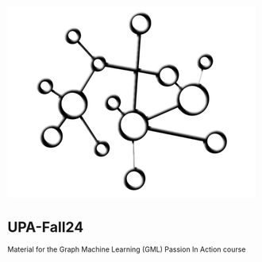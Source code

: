 ![Graph](graph1.png)
# UPA-Fall24
Material for the Graph Machine Learning (GML) Passion In Action course

